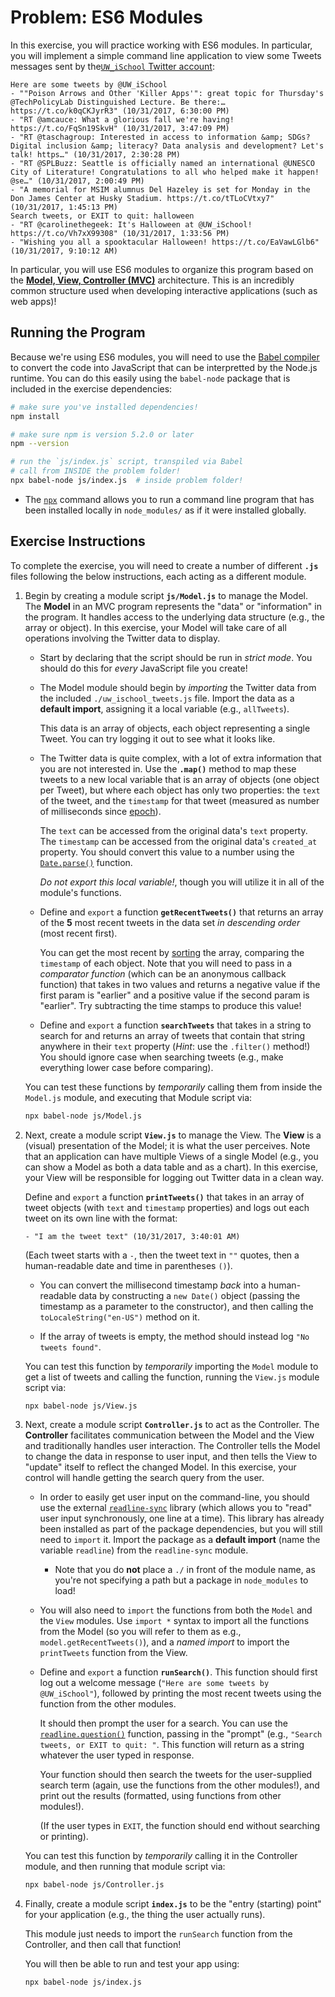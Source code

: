 # Problem: ES6 Modules

In this exercise, you will practice working with ES6 modules. In particular, you will implement a simple command line application to view some Tweets messages sent by the[`UW_iSchool` Twitter account](https://twitter.com/uw_ischool):

```
Here are some tweets by @UW_iSchool
- ""Poison Arrows and Other 'Killer Apps'": great topic for Thursday's @TechPolicyLab Distinguished Lecture. Be there:… https://t.co/k0qCKJyrR3" (10/31/2017, 6:30:00 PM)
- "RT @amcauce: What a glorious fall we're having! https://t.co/FqSn19SkvH" (10/31/2017, 3:47:09 PM)
- "RT @taschagroup: Interested in access to information &amp; SDGs? Digital inclusion &amp; literacy? Data analysis and development? Let's talk! https…" (10/31/2017, 2:30:28 PM)
- "RT @SPLBuzz: Seattle is officially named an international @UNESCO City of Literature! Congratulations to all who helped make it happen! @se…" (10/31/2017, 2:00:49 PM)
- "A memorial for MSIM alumnus Del Hazeley is set for Monday in the Don James Center at Husky Stadium. https://t.co/tTLoCVtxy7" (10/31/2017, 1:45:13 PM)
Search tweets, or EXIT to quit: halloween
- "RT @carolinethegeek: It's Halloween at @UW_iSchool! https://t.co/Vh7xX99308" (10/31/2017, 1:33:56 PM)
- "Wishing you all a spooktacular Halloween! https://t.co/EaVawLGlb6" (10/31/2017, 9:10:12 AM)
```

In particular, you will use ES6 modules to organize this program based on the [**Model, View, Controller (MVC)**](https://en.wikipedia.org/wiki/Model%E2%80%93view%E2%80%93controller) architecture. This is an incredibly common structure used when developing interactive applications (such as web apps)!

## Running the Program
Because we're using ES6 modules, you will need to use the [Babel compiler](https://babeljs.io/) to convert the code into JavaScript that can be interpretted by the Node.js runtime. You can do this easily using the `babel-node` package that is included in the exercise dependencies:

```bash
# make sure you've installed dependencies!
npm install

# make sure npm is version 5.2.0 or later
npm --version

# run the `js/index.js` script, transpiled via Babel
# call from INSIDE the problem folder!
npx babel-node js/index.js  # inside problem folder!
```
- The [`npx`](https://medium.com/@maybekatz/introducing-npx-an-npm-package-runner-55f7d4bd282b) command allows you to run a command line program that has been installed locally in `node_modules/` as if it were installed globally.


## Exercise Instructions
To complete the exercise, you will need to create a number of different **`.js`** files following the below instructions, each acting as a different module.

1. Begin by creating a module script **`js/Model.js`** to manage the Model. The **Model** in an MVC program represents the "data" or "information" in the program. It handles access to the underlying data structure (e.g., the array or object). In this exercise, your Model will take care of all operations involving the Twitter data to display.

    - Start by declaring that the script should be run in _strict mode_. You should do this for _every_ JavaScript file you create!

    - The Model module should begin by _importing_ the Twitter data from the included `./uw_ischool_tweets.js` file. Import the data as a **default import**, assigning it a local variable (e.g., `allTweets`).

        This data is an array of objects, each object representing a single Tweet. You can try logging it out to see what it looks like.

    - The Twitter data is quite complex, with a lot of extra information that you are not interested in. Use the **`.map()`** method to map these tweets to a new local variable that is an array of objects (one object per Tweet), but where each object has only two properties: the `text` of the tweet, and the `timestamp` for that tweet (measured as number of milliseconds since [epoch](https://en.wikipedia.org/wiki/Unix_time)).
    
        The `text` can be accessed from the original data's `text` property. The `timestamp` can be accessed from the original data's `created_at` property. You should convert this value to a number using the [`Date.parse()`](https://developer.mozilla.org/en-US/docs/Web/JavaScript/Reference/Global_Objects/Date/parse) function.

        _Do not export this local variable!_, though you will utilize it in all of the module's functions.

    - Define and `export` a function **`getRecentTweets()`** that returns an array of the **5** most recent tweets in the data set _in descending order_ (most recent first).

        You can get the most recent by [sorting](https://developer.mozilla.org/en-US/docs/Web/JavaScript/Reference/Global_Objects/Array/sort) the array, comparing the `timestamp` of each object. Note that you will need to pass in a _comparator function_ (which can be an anonymous callback function) that takes in two values and returns a negative value if the first param is "earlier" and a positive value if the second param is "earlier". Try subtracting the time stamps to produce this value!

    - Define and `export` a function **`searchTweets`** that takes in a string to search for and returns an array of tweets that contain that string anywhere in their `text` property (_Hint_: use the `.filter()` method!) You should ignore case when searching tweets (e.g., make everything lower case before comparing).

    You can test these functions by _temporarily_ calling them from inside the `Model.js` module, and executing that Module script via:

    ```bash
    npx babel-node js/Model.js
    ```

2. Next, create a module script **`View.js`** to manage the View. The **View** is a (visual) presentation of the Model; it is what the user perceives. Note that an application can have multiple Views of a single Model (e.g., you can show a Model as both a data table and as a chart). In this exercise, your View will be responsible for logging out Twitter data in a clean way.

    Define and `export` a function **`printTweets()`** that takes in an array of tweet objects (with `text` and `timestamp` properties) and logs out each tweet on its own line with the format:

    ```
    - "I am the tweet text" (10/31/2017, 3:40:01 AM)
    ```

    (Each tweet starts with a `-`, then the tweet text in `""` quotes, then a human-readable date and time in parentheses `()`).

    - You can convert the millisecond timestamp _back_ into a human-readable data by constructing a `new Date()` object (passing the timestamp as a parameter to the constructor), and then calling the `toLocaleString("en-US")` method on it.

    - If the array of tweets is empty, the method should instead log `"No tweets found"`.

    You can test this function by _temporarily_ importing the `Model` module to get a list of tweets and calling the function, running the `View.js` module script via:

    ```bash
    npx babel-node js/View.js
    ```

3. Next, create a module script **`Controller.js`** to act as the Controller. The **Controller** facilitates communication between the Model and the View and traditionally handles user interaction. The Controller tells the Model to change the data in response to user input, and then tells the View to "update" itself to reflect the changed Model. In this exercise, your control will handle getting the search query from the user.

    - In order to easily get user input on the command-line, you should use the external [`readline-sync`](https://github.com/anseki/readline-sync) library (which allows you to "read" user input synchronously, one line at a time). This library has already been installed as part of the package dependencies, but you will still need to `import` it. Import the package as a **default import** (name the variable `readline`) from the `readline-sync` module.

        - Note that you do **not** place a `./` in front of the module name, as you're not specifying a path but a package in `node_modules` to load!

    - You will also need to `import` the functions from both the `Model` and the `View` modules. Use `import *` syntax to import all the functions from the Model (so you will refer to them as e.g., `model.getRecentTweets()`), and a _named import_ to import the `printTweets` function from the View.

    - Define and `export` a function **`runSearch()`**. This function should first log out a welcome message (`"Here are some tweets by @UW_iSchool"`), followed by printing the most recent tweets using the function from the other modules.

        It should then prompt the user for a search. You can use the [`readline.question()`](https://github.com/anseki/readline-sync#question) function, passing in the "prompt" (e.g., `"Search tweets, or EXIT to quit: "`. This function will return as a string whatever the user typed in response.

        Your function should then search the tweets for the user-supplied search term (again, use the functions from the other modules!), and print out the results (formatted, using functions from other modules!).

        (If the user types in `EXIT`, the function should end without searching or printing).

    You can test this function by _temporarily_ calling it in the Controller module, and then running that module script via:

    ```bash
    npx babel-node js/Controller.js
    ```

4. Finally, create a module script **`index.js`** to be the "entry (starting) point" for your application (e.g., the thing the user actually runs).

    This module just needs to import the `runSearch` function from the Controller, and then call that function!

    You will then be able to run and test your app using:

    ```
    npx babel-node js/index.js
    ```
